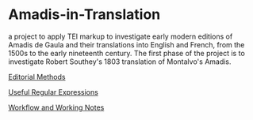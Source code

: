 # Amadis-in-Translation
a project to apply TEI markup to investigate early modern editions of Amadis de Gaula and their translations into English and French, from the 1500s to the early nineteenth century. The first phase of the project is to investigate Robert Southey's 1803 translation of Montalvo's Amadis. 

<a href="https://github.com/ebeshero/Amadis-in-Translation/wiki/Editing-Methods-for-Amadis-in-Translation">Editorial Methods</a>

<a href="https://github.com/ebeshero/Amadis-in-Translation/wiki/Useful-Regular-Expressions!">Useful Regular Expressions</a>

<a href="https://github.com/ebeshero/Amadis-in-Translation/wiki/Workflow-and-Working-Notes">Workflow and Working Notes</a>


